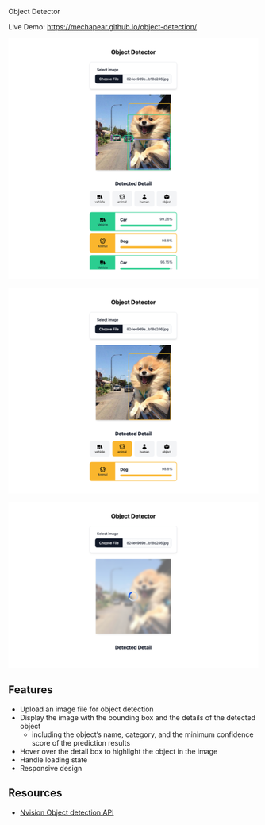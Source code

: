 Object Detector

Live Demo: https://mechapear.github.io/object-detection/

![App Screenshot](screenshot1.png)

![App Screenshot](screenshot2.png)

![App Screenshot](screenshot3.png)

## Features

- Upload an image file for object detection
- Display the image with the bounding box and the details of the detected object 
    - including the object’s name, category, and the minimum confidence score of the prediction results
- Hover over the detail box to highlight the object in the image
- Handle loading state
- Responsive design

## Resources

- [Nvision Object detection API](https://docs.nvision.nipa.cloud/how-to-guides/detect-objects)
